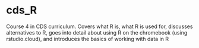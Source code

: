# cds_R
Course 4 in CDS curriculum. Covers what R is, what R is used for,  discusses alternatives to R, goes into detail about using R on the chromebook (using rstudio.cloud), and introduces the basics of working with data in R